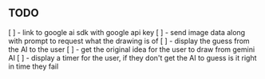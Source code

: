 ## TODO

[ ] - link to google ai sdk with google api key
[ ] - send image data along with prompt to request what the drawing is of
[ ] - display the guess from the AI to the user
[ ] - get the original idea for the user to draw from gemini AI
[ ] - display a timer for the user, if they don't get the AI to guess is it right in time they fail

